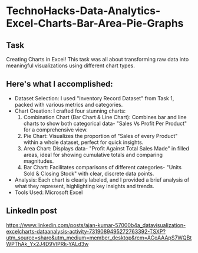 # TechnoHacks-Data-Analytics-Excel-Charts-Bar-Area-Pie-Graphs
## Task
Creating Charts in Excel! This task was all about transforming raw data into meaningful visualizations using different chart types.

## Here's what I accomplished:
- Dataset Selection: I used "Inventory Record Dataset" from Task 1, packed with various metrics and categories.
- Chart Creation: I crafted four stunning charts:
  1. Combination Chart (Bar Chart & Line Chart): Combines bar and line charts to show both categorical data- "Sales Vs Profit Per Product" for a comprehensive view. 
  2. Pie Chart: Visualizes the proportion of "Sales of every Product" within a whole dataset, perfect for quick insights.
  3. Area Chart: Displays data- "Profit Against Total Sales Made" in filled areas, ideal for showing cumulative totals and comparing magnitudes. 
  4. Bar Chart: Facilitates comparisons of different categories- "Units Sold & Closing Stock" with clear, discrete data points.
- Analysis: Each chart is clearly labeled, and I provided a brief analysis of what they represent, highlighting key insights and trends. 
- Tools Used: Microsoft Excel 

## LinkedIn post 
https://www.linkedin.com/posts/ajan-kumar-57000b4a_datavisualization-excelcharts-dataanalysis-activity-7319089495272763392-TSXP?utm_source=share&utm_medium=member_desktop&rcm=ACoAAApS7WQBtWPThAk_Yx2J4D9VIPRk-YALd3w
